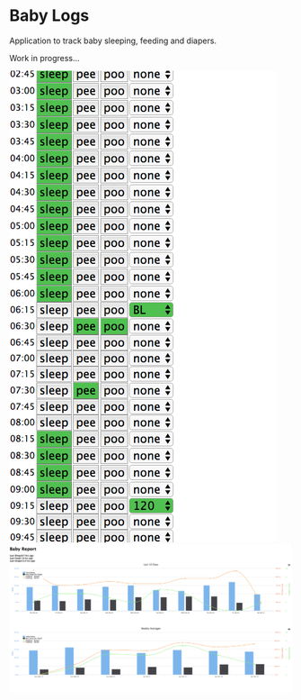# Baby Logs
Application to track baby sleeping, feeding and diapers.

Work in progress...

![Alt text](/docs/EntryPage.png)
![Alt text](/docs/ReportPage.png)
